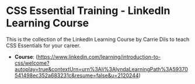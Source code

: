# CSS Essential Training - LinkedIn Learning Course

This is the collection of the LinkedIn Learning Course by Carrie Dils to teach CSS Essentials for your career.

- **Course**: (https://www.linkedin.com/learning/introduction-to-css/welcome?autoplay=true&contextUrn=urn%3Ali%3AlyndaLearningPath%3A59370541498ec352a683231c&resume=false&u=2120244)
